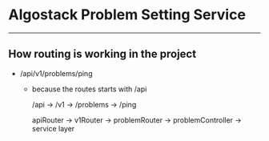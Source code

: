 # Algostack Problem Setting Service

---

## How routing is working in the project

- /api/v1/problems/ping

  - because the routes starts with /api

    /api -> /v1 -> /problems -> /ping

    apiRouter -> v1Router -> problemRouter -> problemController -> service layer
